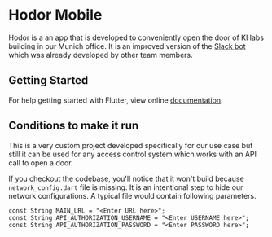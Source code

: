 # Hodor Mobile

Hodor is a an app that is developed to conveniently open the door of KI labs building in our Munich office. It is an improved version of the [Slack bot](https://github.com/KI-labs/Hodor) which was already developed by other team members.

## Getting Started

For help getting started with Flutter, view online
[documentation](https://flutter.io/).


## Conditions to make it run

This is a very custom project developed specifically for our use case but still it can be used 
for any access control system which works with an API call to open a door.   

If you checkout the codebase, you'll notice that it won't build because `network_config.dart` 
file is missing. It is an intentional step to hide our network configurations. A typical file would
contain following parameters.  

```
const String MAIN_URL = "<Enter URL here>";
const String API_AUTHORIZATION_USERNAME = "<Enter USERNAME here>";
const String API_AUTHORIZATION_PASSWORD = "<Enter PASSWORD here>";
```
